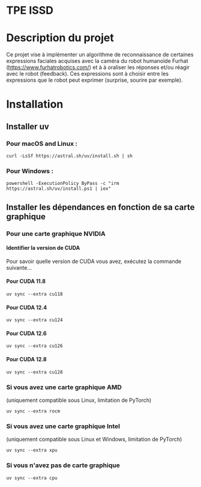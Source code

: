 # TPE ISSD

# Description du projet

Ce projet vise à implémenter un algorithme de reconnaissance de certaines expressions faciales acquises avec la caméra du robot humanoïde Furhat (https://www.furhatrobotics.com/) et à à oraliser les réponses et/ou réagir avec le robot (feedback). Ces expressions sont à choisir entre les expressions que le robot peut exprimer (surprise, sourire par exemple).

# Installation

## Installer uv

### Pour macOS and Linux :

```
curl -LsSf https://astral.sh/uv/install.sh | sh
```

### Pour Windows :

```
powershell -ExecutionPolicy ByPass -c "irm https://astral.sh/uv/install.ps1 | iex"
```

## Installer les dépendances en fonction de sa carte graphique

### Pour une carte graphique NVIDIA

#### Identifier la version de CUDA

Pour savoir quelle version de CUDA vous avez, exécutez la commande suivante...

#### Pour CUDA 11.8

```
uv sync --extra cu118
```

#### Pour CUDA 12.4

```
uv sync --extra cu124
```

#### Pour CUDA 12.6

```
uv sync --extra cu126
```

#### Pour CUDA 12.8

```
uv sync --extra cu128
```

### Si vous avez une carte graphique AMD

(uniquement compatible sous Linux, limitation de PyTorch)

```
uv sync --extra rocm
```

### Si vous avez une carte graphique Intel

(uniquement compatible sous Linux et Windows, limitation de PyTorch)

```
uv sync --extra xpu
```

### Si vous n'avez pas de carte graphique

```
uv sync --extra cpu
```

